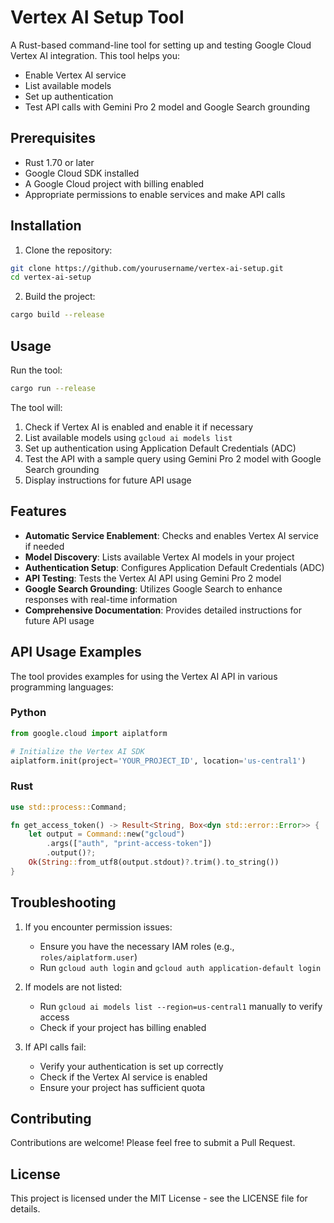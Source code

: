 # Vertex AI Setup Tool

A Rust-based command-line tool for setting up and testing Google Cloud Vertex AI integration. This tool helps you:
- Enable Vertex AI service
- List available models
- Set up authentication
- Test API calls with Gemini Pro 2 model and Google Search grounding

## Prerequisites

- Rust 1.70 or later
- Google Cloud SDK installed
- A Google Cloud project with billing enabled
- Appropriate permissions to enable services and make API calls

## Installation

1. Clone the repository:
```bash
git clone https://github.com/yourusername/vertex-ai-setup.git
cd vertex-ai-setup
```

2. Build the project:
```bash
cargo build --release
```

## Usage

Run the tool:
```bash
cargo run --release
```

The tool will:
1. Check if Vertex AI is enabled and enable it if necessary
2. List available models using `gcloud ai models list`
3. Set up authentication using Application Default Credentials (ADC)
4. Test the API with a sample query using Gemini Pro 2 model with Google Search grounding
5. Display instructions for future API usage

## Features

- **Automatic Service Enablement**: Checks and enables Vertex AI service if needed
- **Model Discovery**: Lists available Vertex AI models in your project
- **Authentication Setup**: Configures Application Default Credentials (ADC)
- **API Testing**: Tests the Vertex AI API using Gemini Pro 2 model
- **Google Search Grounding**: Utilizes Google Search to enhance responses with real-time information
- **Comprehensive Documentation**: Provides detailed instructions for future API usage

## API Usage Examples

The tool provides examples for using the Vertex AI API in various programming languages:

### Python
```python
from google.cloud import aiplatform

# Initialize the Vertex AI SDK
aiplatform.init(project='YOUR_PROJECT_ID', location='us-central1')
```

### Rust
```rust
use std::process::Command;

fn get_access_token() -> Result<String, Box<dyn std::error::Error>> {
    let output = Command::new("gcloud")
        .args(["auth", "print-access-token"])
        .output()?;
    Ok(String::from_utf8(output.stdout)?.trim().to_string())
}
```

## Troubleshooting

1. If you encounter permission issues:
   - Ensure you have the necessary IAM roles (e.g., `roles/aiplatform.user`)
   - Run `gcloud auth login` and `gcloud auth application-default login`

2. If models are not listed:
   - Run `gcloud ai models list --region=us-central1` manually to verify access
   - Check if your project has billing enabled

3. If API calls fail:
   - Verify your authentication is set up correctly
   - Check if the Vertex AI service is enabled
   - Ensure your project has sufficient quota

## Contributing

Contributions are welcome! Please feel free to submit a Pull Request.

## License

This project is licensed under the MIT License - see the LICENSE file for details. 